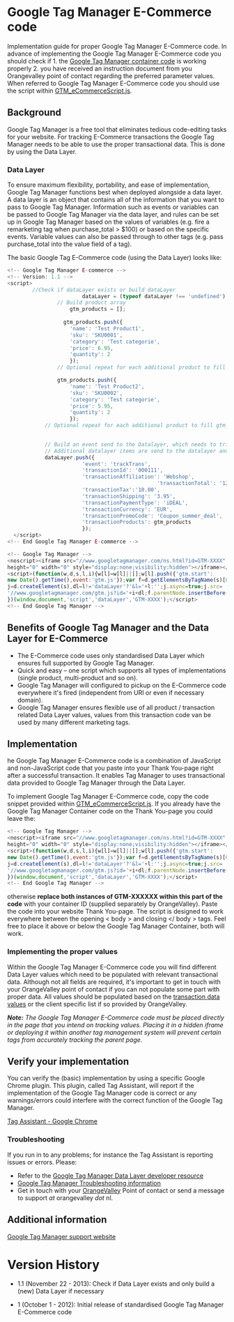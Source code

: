 Google Tag Manager E-Commerce code
============
Implementation guide for proper Google Tag Manager E-Commerce code. In advance of implementing the Google Tag Manager E-Commerce code you should check if 1. the [Google Tag Manager container code](https://github.com/orangevalley/GTM_standard) is working properly 2. you have received an instruction document from you Orangevalley point of contact regarding the preferred parameter values. When referred to Google Tag Manager E-Commerce code you should use the script within [GTM_eCommerceScript.js](https://github.com/orangevalley/GTM_e-commerce/blob/master/GTM_eCommerceScript.js).

## Background
Google Tag Manager is a free tool that eliminates tedious code-editing tasks for your website. For tracking E-Commerce transactions the Google Tag Manager needs to be able to use the proper transactional data. This is done by using the Data Layer. 

### Data Layer
To ensure maximum flexibility, portability, and ease of implementation, Google Tag Manager functions best when deployed alongside a data layer. A data layer is an object that contains all of the information that you want to pass to Google Tag Manager. Information such as events or variables can be passed to Google Tag Manager via the data layer, and rules can be set up in Google Tag Manager based on the values of variables (e.g. fire a remarketing tag when purchase_total > $100) or based on the specific events. Variable values can also be passed through to other tags (e.g. pass purchase_total into the value field of a tag).

The basic Google Tag E-Commerce code (using the Data Layer) looks like:

```javascript
<!-- Google Tag Manager E-commerce -->
<!-- Version: 1.1 -->
<script>
        //Check if dataLayer exists or build dataLayer
                        dataLayer = (typeof dataLayer !== 'undefined') ? dataLayer : [];
                // Build product array
                    gtm_products = [];
            
                  gtm_products.push({
                    'name': 'Test Product1',
                    'sku': 'SKU0001',
                    'category': 'Test categorie',
                    'price': 6.95,
                    'quantity': 2
                    });
                // Optional repeat for each additional product to fill gtm_products array

                gtm_products.push({
                    'name': 'Test Product2',
                    'sku': 'SKU0002',
                    'category': 'Test categorie',
                    'price': 5.95,
                    'quantity': 2
                    });
            // Optional repeat for each additional product to fill gtm_products array

            
            // Build an event send to the Datalayer, which needs to trigger the E-commerce transaction in the GTM backend
            // Additional datalayer items are send to the datalayer and processed by the GTM as an transaction
            dataLayer.push({
                        'event': 'trackTrans',
                        'transactionId': '000111',
                        'transactionAffiliation': 'Webshop',        
												'transactionTotal': '12.90',
                        'transactionTax':'10.00',
                        'transactionShipping': '3.95',
                        'transactionPaymentType': 'iDEAL',
                        'transactionCurrency': 'EUR',
                        'transactionPromoCode': 'Coupon_summer_deal',
                        'transactionProducts': gtm_products                                        
                        });        
  </script>
<!-- End Google Tag Manager E-commerce -->

<!-- Google Tag Manager -->
<noscript><iframe src="//www.googletagmanager.com/ns.html?id=GTM-XXXX"
height="0" width="0" style="display:none;visibility:hidden"></iframe></noscript>
<script>(function(w,d,s,l,i){w[l]=w[l]||[];w[l].push({'gtm.start':
new Date().getTime(),event:'gtm.js'});var f=d.getElementsByTagName(s)[0],
j=d.createElement(s),dl=l!='dataLayer'?'&l='+l:'';j.async=true;j.src=
'//www.googletagmanager.com/gtm.js?id='+i+dl;f.parentNode.insertBefore(j,f);
})(window,document,'script','dataLayer','GTM-XXXX');</script>
<!-- End Google Tag Manager -->
```
## Benefits of Google Tag Manager and the Data Layer for E-Commerce
- The E-Commerce code uses only standardised Data Layer which ensures full supported by Google Tag Manager.
- Quick	and	easy – one script which supports all types of implementations (single product, multi-product and so on).
- Google Tag Manager will configured to pickup on the E-Commerce code everywhere it's fired (independent from URI or even if necessary domain).
- Google Tag Manager ensures flexible use of all product / transaction related Data Layer values, values from this transaction code van be used by many different marketing tags.

## Implementation
he Google Tag Manager E-Commerce code is a combination of JavaScript and non-JavaScript code that you paste into your Thank You-page right after a successful transaction. It enables Tag Manager to uses transactional data provided to Google Tag Manager through the Data Layer.

To implement Google Tag Manager E-Commerce code, copy the code snippet provided within [GTM_eCommerceScript.js](https://github.com/orangevalley/GTM_e-commerce/blob/master/GTM_eCommerceScript.js). If you already have the Google Tag Manager Container code on the Thank You-page you could leave the:

```javascript
<!-- Google Tag Manager -->
<noscript><iframe src="//www.googletagmanager.com/ns.html?id=GTM-XXXX"
height="0" width="0" style="display:none;visibility:hidden"></iframe></noscript>
<script>(function(w,d,s,l,i){w[l]=w[l]||[];w[l].push({'gtm.start':
new Date().getTime(),event:'gtm.js'});var f=d.getElementsByTagName(s)[0],
j=d.createElement(s),dl=l!='dataLayer'?'&l='+l:'';j.async=true;j.src=
'//www.googletagmanager.com/gtm.js?id='+i+dl;f.parentNode.insertBefore(j,f);
})(window,document,'script','dataLayer','GTM-XXXX');</script>
<!-- End Google Tag Manager -->
```
otherwise **replace both instances of GTM-XXXXXX within this part of the code** with your container ID (supplied separately by OrangeValley). Paste the code into your website Thank You-page. The script is designed to work everywhere between the opening < body > and closing </ body > tags. Feel free to place it above or below the Google Tag Manager Container, both will work.

### Implementing the proper values
Within the Google Tag Manager E-Commerce code you will find different Data Layer values which need to be populated with relevant transactional data. Although not all fields are required, it's important to get in touch with your OrangeValley point of contact if you can not populate some part with proper data. All values should be populated based on the [transaction data values](https://github.com/orangevalley/GTM_e-commerce/wiki/Google-Tag-Manager-E-Commerce-code-Transaction-Values) or the client specific list if so provided by OrangeValley.

_**Note:** The Google Tag Manager E-Commerce code must be placed directly in the page that you intend on tracking values. Placing it in a hidden iframe or deploying it within another tag management system will prevent certain tags from accurately tracking the parent page._

## Verify your implementation
You can verify the (basic) implementation by using a specific Google Chrome plugin. This plugin, called Tag Assistant, will report if the implementation of the Google Tag Manager code is correct or any warnings/errors could interfere with the correct function of the Google Tag Manager.

[Tag Assistant - Google Chrome](https://chrome.google.com/webstore/detail/tag-assistant-by-google/kejbdjndbnbjgmefkgdddjlbokphdefk?hl=en)

### Troubleshooting
If you run in to any problems; for instance the Tag Assistant is reporting issues or errors. Please:

- Refer to the [Google Tag Manager Data Layer developer resource](https://developers.google.com/tag-manager/devguide#datalayer)
- [Google Tag Manager Troubleshooting information](https://developers.google.com/tag-manager/troubleshooting)
- Get in touch with your [OrangeValley](http://orangevalley.nl/) Point of contact or send a message to support _at_ orangevalley _dot_ nl.

## Additional information
[Google Tag Manager support website](https://developers.google.com/tag-manager/quickstart)

# Version History
- 1.1 (November 22 - 2013): Check if Data Layer exists and only build a (new) Data Layer if necessary

- 1 (October 1 - 2012): Initial release of standardised Google Tag Manager E-Commerce code
